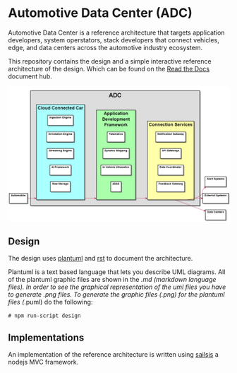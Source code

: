 # Automotive Data Center (ADC)
Automotive Data Center is a reference architecture that targets application
developers, system operstators, stack developers that connect vehicles, edge,
and data centers across the automotive industry ecosystem.

This repository contains the design and a simple interactive reference architecture of the design.
Which can be found on the [Read the Docs](http://adc.readthedocs.io) document hub.

![image](docs/Architecture.png)

## Design

The design uses [plantuml](http://plantuml.com/) and [rst](http://www.sphinx-doc.org/en/master/usage/restructuredtext/basics.html)
to document the architecture.

Plantuml is a text based language that lets you describe UML diagrams. 
All of the plantuml graphic files are shown in the *.md (markdown language files). 
In order to see the graphical representation of the uml files you have to generate *.png files.
To generate the graphic files (*.png) for the plantuml files (*.puml) do the following:
```
# npm run-script design
```

## Implementations

An implementation of the reference architecture is written using [sailsjs](http://sailsjs.org/) a nodejs MVC framework.

